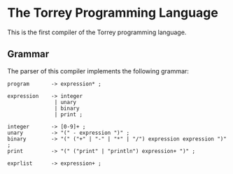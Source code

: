# The Torrey Programming Language

This is the first compiler of the Torrey programming language.

## Grammar

The parser of this compiler implements the following grammar:

```
program       -> expression* ;

expression    -> integer
               | unary
               | binary
               | print ;

integer       -> [0-9]+ ;
unary         -> "(" - expression ")" ;
binary        -> "(" ("+" | "-" | "*" | "/") expression expression ")" ;
print         -> "(" ("print" | "println") expression+ ")" ;

exprlist      -> expression+ ;
```